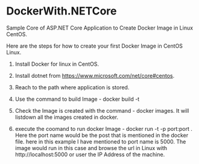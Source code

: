 # DockerWith.NETCore
Sample Core of ASP.NET Core Application to Create Docker Image in Linux CentOS.

Here are the steps for how to create your first Docker Image in CentOS Linux.

1) 	Install Docker for linux in CentOS.

2) Install dotnet from https://www.microsoft.com/net/core#centos.

3) Reach to the path where application is stored.

4) Use the command to build Image - docker build -t <ImageName>

5) Check the Image is created with the command - docker images. It will listdown all the images created in docker.

6) execute the coomand to run docker Image - docker run -t -p port:port <image name>. Here the port name would be the post that is mentioned in the docker file. here in this example I have mentioned to port name is 5000. The image would run in this case and browse the url in Linux with http://localhost:5000 or user the IP Address of the machine.
